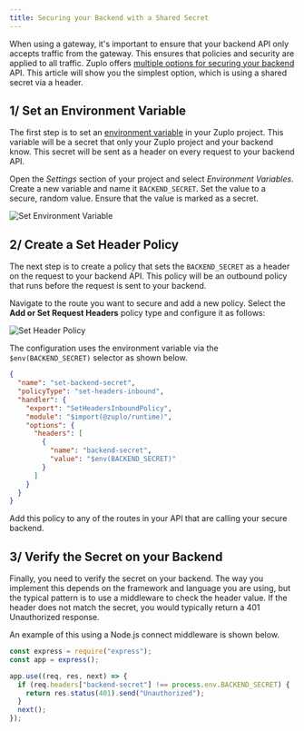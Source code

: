 ```yaml
---
title: Securing your Backend with a Shared Secret
---
```


When using a gateway, it's important to ensure that your backend API only
accepts traffic from the gateway. This ensures that policies and security are
applied to all traffic. Zuplo offers
[multiple options for securing your backend](./securing-your-backend.md) API.
This article will show you the simplest option, which is using a shared secret
via a header.

## 1/ Set an Environment Variable

The first step is to set an
[environment variable](https://zuplo.com/docs/articles/environment-variables) in
your Zuplo project. This variable will be a secret that only your Zuplo project
and your backend know. This secret will be sent as a header on every request to
your backend API.

Open the _Settings_ section of your project and select _Environment Variables_.
Create a new variable and name it `BACKEND_SECRET`. Set the value to a secure,
random value. Ensure that the value is marked as a secret.

![Set Environment Variable](/media/securing-backend-shared-secret/image.png)

## 2/ Create a Set Header Policy

The next step is to create a policy that sets the `BACKEND_SECRET` as a header
on the request to your backend API. This policy will be an outbound policy that
runs before the request is sent to your backend.

Navigate to the route you want to secure and add a new policy. Select the **Add
or Set Request Headers** policy type and configure it as follows:

![Set Header Policy](/media/securing-backend-shared-secret/image-1.png)

The configuration uses the environment variable via the `$env(BACKEND_SECRET)`
selector as shown below.

```json
{
  "name": "set-backend-secret",
  "policyType": "set-headers-inbound",
  "handler": {
    "export": "SetHeadersInboundPolicy",
    "module": "$import(@zuplo/runtime)",
    "options": {
      "headers": [
        {
          "name": "backend-secret",
          "value": "$env(BACKEND_SECRET)"
        }
      ]
    }
  }
}
```

Add this policy to any of the routes in your API that are calling your secure
backend.

## 3/ Verify the Secret on your Backend

Finally, you need to verify the secret on your backend. The way you implement
this depends on the framework and language you are using, but the typical
pattern is to use a middleware to check the header value. If the header does not
match the secret, you would typically return a 401 Unauthorized response.

An example of this using a Node.js connect middleware is shown below.

```js
const express = require("express");
const app = express();

app.use((req, res, next) => {
  if (req.headers["backend-secret"] !== process.env.BACKEND_SECRET) {
    return res.status(401).send("Unauthorized");
  }
  next();
});
```

